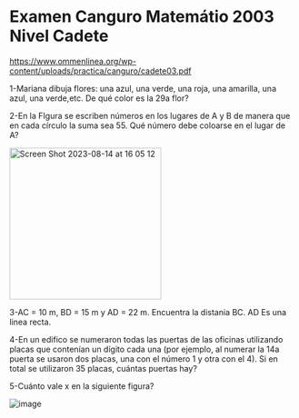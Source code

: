# Examen Canguro Matemátio 2003 Nivel Cadete

https://www.ommenlinea.org/wp-content/uploads/practica/canguro/cadete03.pdf

1-Mariana dibuja flores: una azul, una verde, una roja, una amarilla, una azul, una verde,etc. De qué color es la 29a flor?

2-En la FIgura se escriben números en los lugares de A y B de manera que en cada círculo la suma sea 55. Qué número debe coloarse en el lugar de A?



<img width="267" alt="Screen Shot 2023-08-14 at 16 05 12" src="https://github.com/Hiram20buz/OMMCanguroPy/assets/112133798/f14c5c1d-fce8-437a-b9e5-ef10ab263561">


3-AC = 10 m, BD = 15 m y AD = 22 m. Encuentra la distania BC.  AD Es una linea recta.

4-En un edifico se numeraron todas las puertas de las oficinas utilizando placas que contenían un dígito cada una (por ejemplo, al numerar la 14a puerta se usaron dos placas, una con
el número 1 y otra con el 4). Si en total se utilizaron 35 placas, cuántas puertas hay?


5-Cuánto vale x en la siguiente figura?

![image](https://github.com/Hiram20buz/OMMCanguroPy/assets/112133798/234c2595-216d-40c2-9c26-b05f4691c8ed)


